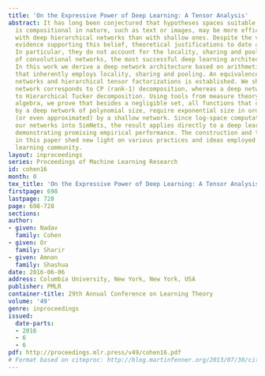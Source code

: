 ```yaml
---
title: 'On the Expressive Power of Deep Learning: A Tensor Analysis'
abstract: It has long been conjectured that hypotheses spaces suitable for data that
  is compositional in nature, such as text or images, may be more efficiently represented
  with deep hierarchical networks than with shallow ones. Despite the vast empirical
  evidence supporting this belief, theoretical justifications to date are limited.
  In particular, they do not account for the locality, sharing and pooling constructs
  of convolutional networks, the most successful deep learning architecture to date.
  In this work we derive a deep network architecture based on arithmetic circuits
  that inherently employs locality, sharing and pooling. An equivalence between the
  networks and hierarchical tensor factorizations is established. We show that a shallow
  network corresponds to CP (rank-1) decomposition, whereas a deep network corresponds
  to Hierarchical Tucker decomposition. Using tools from measure theory and matrix
  algebra, we prove that besides a negligible set, all functions that can be implemented
  by a deep network of polynomial size, require exponential size in order to be realized
  (or even approximated) by a shallow network. Since log-space computation transforms
  our networks into SimNets, the result applies directly to a deep learning architecture
  demonstrating promising empirical performance. The construction and theory developed
  in this paper shed new light on various practices and ideas employed by the deep
  learning community.
layout: inproceedings
series: Proceedings of Machine Learning Research
id: cohen16
month: 0
tex_title: 'On the Expressive Power of Deep Learning: A Tensor Analysis'
firstpage: 698
lastpage: 728
page: 698-728
sections: 
author:
- given: Nadav
  family: Cohen
- given: Or
  family: Sharir
- given: Amnon
  family: Shashua
date: 2016-06-06
address: Columbia University, New York, New York, USA
publisher: PMLR
container-title: 29th Annual Conference on Learning Theory
volume: '49'
genre: inproceedings
issued:
  date-parts:
  - 2016
  - 6
  - 6
pdf: http://proceedings.mlr.press/v49/cohen16.pdf
# Format based on citeproc: http://blog.martinfenner.org/2013/07/30/citeproc-yaml-for-bibliographies/
---
```

